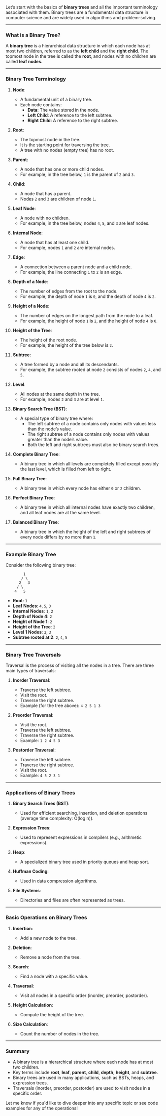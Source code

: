 Let’s start with the basics of **binary trees** and all the important terminology associated with them. Binary trees are a fundamental data structure in computer science and are widely used in algorithms and problem-solving.

---

### **What is a Binary Tree?**
A **binary tree** is a hierarchical data structure in which each node has at most two children, referred to as the **left child** and the **right child**. The topmost node in the tree is called the **root**, and nodes with no children are called **leaf nodes**.

---

### **Binary Tree Terminology**

1. **Node**:
    - A fundamental unit of a binary tree.
    - Each node contains:
        - **Data**: The value stored in the node.
        - **Left Child**: A reference to the left subtree.
        - **Right Child**: A reference to the right subtree.

2. **Root**:
    - The topmost node in the tree.
    - It is the starting point for traversing the tree.
    - A tree with no nodes (empty tree) has no root.

3. **Parent**:
    - A node that has one or more child nodes.
    - For example, in the tree below, `1` is the parent of `2` and `3`.

4. **Child**:
    - A node that has a parent.
    - Nodes `2` and `3` are children of node `1`.

5. **Leaf Node**:
    - A node with no children.
    - For example, in the tree below, nodes `4`, `5`, and `3` are leaf nodes.

6. **Internal Node**:
    - A node that has at least one child.
    - For example, nodes `1` and `2` are internal nodes.

7. **Edge**:
    - A connection between a parent node and a child node.
    - For example, the line connecting `1` to `2` is an edge.

8. **Depth of a Node**:
    - The number of edges from the root to the node.
    - For example, the depth of node `1` is `0`, and the depth of node `4` is `2`.

9. **Height of a Node**:
    - The number of edges on the longest path from the node to a leaf.
    - For example, the height of node `1` is `2`, and the height of node `4` is `0`.

10. **Height of the Tree**:
    - The height of the root node.
    - For example, the height of the tree below is `2`.

11. **Subtree**:
    - A tree formed by a node and all its descendants.
    - For example, the subtree rooted at node `2` consists of nodes `2`, `4`, and `5`.

12. **Level**:
    - All nodes at the same depth in the tree.
    - For example, nodes `2` and `3` are at level `1`.

13. **Binary Search Tree (BST)**:
    - A special type of binary tree where:
        - The left subtree of a node contains only nodes with values less than the node’s value.
        - The right subtree of a node contains only nodes with values greater than the node’s value.
        - Both the left and right subtrees must also be binary search trees.

14. **Complete Binary Tree**:
    - A binary tree in which all levels are completely filled except possibly the last level, which is filled from left to right.

15. **Full Binary Tree**:
    - A binary tree in which every node has either `0` or `2` children.

16. **Perfect Binary Tree**:
    - A binary tree in which all internal nodes have exactly two children, and all leaf nodes are at the same level.

17. **Balanced Binary Tree**:
    - A binary tree in which the height of the left and right subtrees of every node differs by no more than `1`.

---

### **Example Binary Tree**

Consider the following binary tree:

```
        1
       / \
      2   3
     / \
    4   5
```

- **Root**: `1`
- **Leaf Nodes**: `4`, `5`, `3`
- **Internal Nodes**: `1`, `2`
- **Depth of Node 4**: `2`
- **Height of Node 1**: `2`
- **Height of the Tree**: `2`
- **Level 1 Nodes**: `2`, `3`
- **Subtree rooted at 2**: `2`, `4`, `5`

---

### **Binary Tree Traversals**
Traversal is the process of visiting all the nodes in a tree. There are three main types of traversals:

1. **Inorder Traversal**:
    - Traverse the left subtree.
    - Visit the root.
    - Traverse the right subtree.
    - Example (for the tree above): `4 2 5 1 3`

2. **Preorder Traversal**:
    - Visit the root.
    - Traverse the left subtree.
    - Traverse the right subtree.
    - Example: `1 2 4 5 3`

3. **Postorder Traversal**:
    - Traverse the left subtree.
    - Traverse the right subtree.
    - Visit the root.
    - Example: `4 5 2 3 1`

---

### **Applications of Binary Trees**
1. **Binary Search Trees (BST)**:
    - Used for efficient searching, insertion, and deletion operations (average time complexity: O(log n)).

2. **Expression Trees**:
    - Used to represent expressions in compilers (e.g., arithmetic expressions).

3. **Heap**:
    - A specialized binary tree used in priority queues and heap sort.

4. **Huffman Coding**:
    - Used in data compression algorithms.

5. **File Systems**:
    - Directories and files are often represented as trees.

---

### **Basic Operations on Binary Trees**
1. **Insertion**:
    - Add a new node to the tree.

2. **Deletion**:
    - Remove a node from the tree.

3. **Search**:
    - Find a node with a specific value.

4. **Traversal**:
    - Visit all nodes in a specific order (inorder, preorder, postorder).

5. **Height Calculation**:
    - Compute the height of the tree.

6. **Size Calculation**:
    - Count the number of nodes in the tree.

---

### **Summary**
- A binary tree is a hierarchical structure where each node has at most two children.
- Key terms include **root**, **leaf**, **parent**, **child**, **depth**, **height**, and **subtree**.
- Binary trees are used in many applications, such as BSTs, heaps, and expression trees.
- Traversals (inorder, preorder, postorder) are used to visit nodes in a specific order.

Let me know if you'd like to dive deeper into any specific topic or see code examples for any of the operations!